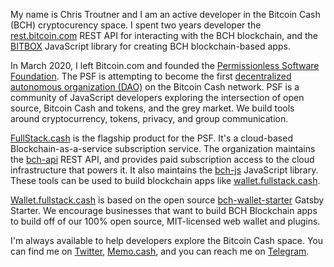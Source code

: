 My name is Chris Troutner and I am an active developer in the Bitcoin Cash (BCH) cryptocurency space. I spent two years developer the [rest.bitcoin.com](https://rest.bitcoin.com) REST API for interacting with the BCH blockchain, and the [BITBOX](https://www.npmjs.com/package/bitbox-sdk) JavaScript library for creating BCH blockchain-based apps.

In March 2020, I left Bitcoin.com and founded the [Permissionless Software Foundation](https://PSFoundation.cash). The PSF is attempting to become the first [decentralized autonomous organization (DAO)](https://en.wikipedia.org/wiki/Decentralized_autonomous_organization) on the Bitcoin Cash network. PSF is a community of JavaScript developers exploring the intersection of open source, Bitcoin Cash and tokens, and the grey market. We build tools around cryptocurrency, tokens, privacy, and group communication.

[FullStack.cash](https://FullStack.cash) is the flagship product for the PSF. It's a cloud-based Blockchain-as-a-service subscription service. The organization maintains the [bch-api](https://github.com/Permissionless-Software-Foundation/bch-api) REST API, and provides paid subscription access to the cloud infrastructure that powers it. It also maintains the [bch-js](https://github.com/Permissionless-Software-Foundation/bch-js) JavaScript library. These tools can be used to build blockchain apps like [wallet.fullstack.cash](https://wallet.fullstack.cash).

[Wallet.fullstack.cash](https://wallet.fullstack.cash) is based on the open source [bch-wallet-starter](https://github.com/Permissionless-Software-Foundation/bch-wallet-starter) Gatsby Starter. We encourage businesses that want to build BCH Blockchain apps to build off of our 100% open source, MIT-licensed web wallet and plugins.

I'm always available to help developers explore the Bitcoin Cash space. You can find me on [Twitter](https://twitter.com/christroutner), [Memo.cash](https://memo.cash/profile/1NpYaazpQ26KrMTeFf66zVKy6x9KzcLgTA), and you can reach me on [Telegram](https://t.me/bch_js_toolkit).
